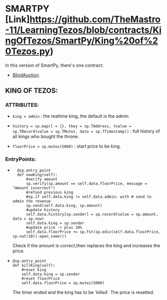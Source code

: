 # SMARTPY [Link]https://github.com/TheMastro-11/LearningTezos/blob/contracts/KingOfTezos/SmartPy/King%20of%20Tezos.py)
In this version of SmartPy, there's one contract:
* [BlindAuction](#blindauction).


## KING OF TEZOS:

### ATTRIBUTES:

*  `king = admin` : the realtime king, the default is the admin

*  `history = sp.map(l = {}, tkey = sp.TAddress, tvalue = sp.TRecord(value = sp.TMutez, data = sp.TTimestamp))` : full history of all kings who bought the throne.

*  `floorPrice = sp.mutez(5000)` : start price to be king.

### EntryPoints:

* ```
    @sp.entry_point
    def newKing(self):
        #verify amount
        sp.verify(sp.amount == self.data.floorPrice, message = "Amount incorrect")
        #refund previous king
        #sp.if self.data.king != self.data.admin: with # send to admin the revenue
        sp.send(self.data.king, sp.amount)
        #update history
        self.data.history[sp.sender] = sp.record(value = sp.amount, data = sp.now)
        self.data.king = sp.sender
        #update price -> plus 10%
        self.data.floorPrice += sp.fst(sp.ediv(self.data.floorPrice, sp.nat(10)).open_some()) 
    ```
    Check if the amount is correct,then replaces the king and increases the price.


*   ```
    @sp.entry_point
    def killKing(self):
        #reset king
        self.data.king = sp.sender
        #reset floorPrice
        self.data.floorPrice = sp.mutez(5000)
    ```
    The timer ended and the king has to be 'killed'. The price is resetted.

